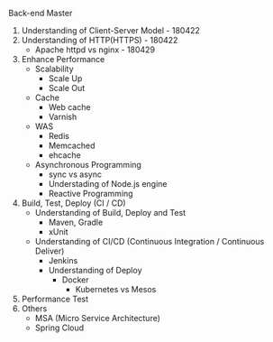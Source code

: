Back-end Master 

1. Understanding of Client-Server Model - 180422
1. Understanding of HTTP(HTTPS) - 180422
    - Apache httpd vs nginx - 180429
1. Enhance Performance
    - Scalability
      - Scale Up
      - Scale Out
    - Cache
      - Web cache
      - Varnish
    - WAS
      - Redis
      - Memcached
      - ehcache
   - Asynchronous Programming
     - sync vs async
     - Understading of Node.js engine
     - Reactive Programming
1. Build, Test, Deploy (CI / CD)
   - Understanding of Build, Deploy and Test
     - Maven, Gradle
     - xUnit
   - Understanding of CI/CD (Continuous Integration / Continuous Deliver)
     - Jenkins
     - Understanding of Deploy
       - Docker
         - Kubernetes vs Mesos
1. Performance Test
1. Others
   - MSA (Micro Service Architecture)
    - Spring Cloud